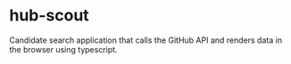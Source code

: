 # hub-scout
Candidate search application that calls the GitHub API and renders data in the browser using typescript.
